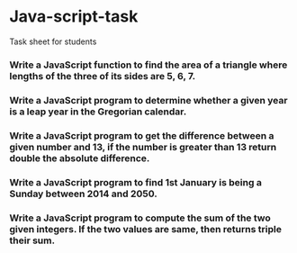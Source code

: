 # Java-script-task
Task sheet for students
###  Write a JavaScript function to find the area of a triangle where lengths of the three of its sides are 5, 6, 7.
###  Write a JavaScript program to determine whether a given year is a leap year in the Gregorian calendar.
###  Write a JavaScript program to get the difference between a given number and 13, if the number is greater than 13 return double the absolute difference.
###  Write a JavaScript program to find 1st January is being a Sunday between 2014 and 2050.
### Write a JavaScript program to compute the sum of the two given integers. If the two values are same, then returns triple their sum.

